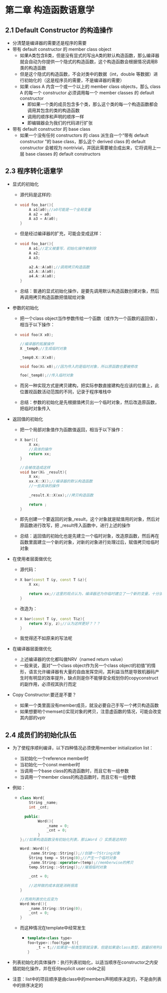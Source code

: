 # 第二章 构造函数语意学

## 2.1 Default Constructor 的构造操作

- 分清楚是编译器的需要还是程序的需要
- 带有 default constructor 的 member class object 
  -  如果A类包含B类，但是没有显式的写出A类的默认构造函数，那么编译器就会自动为你提供一个隐式的构造函数，这个构造函数会根据情况调用B类的构造函数
  -  但是这个隐式的构造函数，不会对类中的数据（int，double 等数据）进行初始化的（这是程序员的需要，不是编译器的需要）
  -  如果 class A 内含一个或一个以上的 member class objects，那么 class A 的每一个 constructor 必须调用每一个 member classes 的 default constructor
     - 即如果一个类的成员包含多个类，那么这个类的每一个构造函数都会调用其包含的类的构造函数
     - 调用的顺序和声明的顺序一样
     - 即编辑器会为我们的代码进行扩张
- 带有 default constructor 的 base class 
  - 如果一个没有任何 constructors 的 class 派生自一个“带有 default constructor ”的 base class，那么这个 derived class 的 default constructor 会被视为 nontrivial，并因此需要被合成出来，它将调用上一层 base classes 的 default constructors





## 2.3 程序转化语意学

- 显式的初始化

  - 源代码是这样的:

  - ```cpp
    void foo_bar(){
        A a1(a0);//a0可能是一个全局变量
        A a2 = a0;
        A a3 = A(a0);
    }
    ```

  - 但是经过编译器的扩充，可能会变成这样：

  - ```cpp
    void foo_bar(){
        A a1;//定义被重写，初始化操作被剥除
        A a2;
        A a3;
        
        a2.A::A(a0);//调用拷贝构造函数
        a3.A::A(a0);
        a4.A::A(a0);
    }
    ```

  - 总结：普通的显式初始化操作，是要先调用默认构造函数创建对象，然后再调用拷贝构造函数把值赋给对象

- 参数的初始化

  - 把一个class object当作参数传给一个函数（或作为一个函数的返回值），相当于以下操作：

  - ```cpp
    void foo(X x0);
    
    //编译器的拓展操作
    X _temp0;//生成临时对象
    
    _temp0.X::X(x0);
    
    void foo(X& x0);//因为传入的是临时对象，所以原函数也要被修改
    
    foo(_temp0);//传入临时对象
    ```

  - 而另一种实现方式是拷贝建构，把实际参数直接建构在应该的位置上，此位置视函数活动范围的不同，记录于程序堆栈中

  - 总结：参数的初始化是先根据值拷贝出一个临时对象，然后改造原函数，把临时对象传入

- 返回值的初始化

  - 把一个局部对象值作为函数值返回，相当于以下操作：

  - ```cpp
    X bar(){
        X xx;
        //具体的操作
        return xx;
    }
    
    //会被改造成这样
    void bar(X& _result){
        X xx;
        xx.X::X();//编译器的默认构造函数
        //一些具体的操作
        
        _result.X::X(xx);//拷贝构造函数
        
        return ;
    }
    ```

  - 即先创建一个要返回的对象_result，这个对象就是赋值用的对象，然后对原函数进行改写，把 _result传入函数中，进行上述的操作

  - 总结：返回值的初始化也是先建立一个临时对象，改造原函数，然后再在函数里面建立一个新的对象，对新的对象进行处理过后，赋值拷贝给临时对象

- 在使用者层面做优化

  - 源代码：

  - ```cpp
    X bar(const T &y, const T &z){
        X xx;
        
        return xx;//这里的观点认为，编译器还为你临时建立了一个新的变量，十分浪费
    }
    ```

  - 改造为：

  - ```cpp
    X bar(const T &y, const T&z){
        return X(y, z);//认为这样更好？？？
    }
    ```

  - 我觉得还不如原来的写法呢

- 在编译器层面做优化

  - 上述编译器的优化都叫做NRV（named return value）
  - 一般来说，面对“一个class object作为另一个class object的初值”的情形，语言允许编译器有大量的自由发挥空间，其利益当然是导致机器码产生时有明显的效率提升，缺点则是你不能够安全规划你的copyconstruct的副作用，必须视其执行而定

- Copy Constructor:要还是不要？

  - 如果一个类里面没有member成员，就没必要自己手写一个拷贝构造函数
  - 如果想要哟个memset()实现对象的拷贝，注意虚函数的情况，可能会改变其内部的vptr



## 2.4 成员们的初始化队伍

- 为了使程序顺利编译，以下四种情况必须使用member initialization list：

  - 当初始化一个reference member时
  - 当初始化一个const member时
  - 当调用一个base class的构造函数时，而且它有一组参数
  - 当调用一个member class的构造函数时，而且它有一组参数

- 例如：

  - ```cpp
    class Word{
        String _name;
        int _cnt;
        
      public:
        	Word(){
                _name = 0;
                _cnt = 0;
            }
    };//如果构造函数没有初始化列表，那么Word（）实质是这样的
    
    Word::Word(){
        _name.String::String();//创建一个String对象
        String temp = String(0);//产生一个临时对象
        _name.String::operator=(temp);//memberwise的拷贝
        temp.String::~String();//摧毁临时对象
        
        _cnt = 0;
        
        //这样做的成本就是消耗很高
    }
    
    //而用列表优化后变为
    Word:Word(){
        _name.String::String(0);
        _cnt = 0;
    }
    ```

  - 而这种情况在template中经常发生

    - ```cpp
      template<class type>
      foo<type>::foo(type t){
          _t = t;//如果是一般类型那就没事，但是如果是class类型，就最好用列表初始化
      }
      ```

- 列表初始化的具体操作：执行列表初始化，以适当顺序在constructor之内安插初始化操作，并在任何explicit user code之前

- 注意：list中的项目顺序是由class中的members声明顺序决定的，不是由列表中的排序决定的